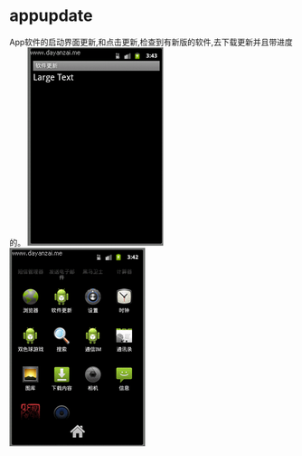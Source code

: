 # appupdate
App软件的启动界面更新,和点击更新,检查到有新版的软件,去下载更新并且带进度的。
![image](https://github.com/loginname-xhj/appupdate/blob/master/ScreenShots/app%E6%A3%80%E6%9F%A5%E6%9B%B4%E6%96%B0.gif)
![image](https://github.com/loginname-xhj/appupdate/blob/master/ScreenShots/%E8%BD%AF%E4%BB%B6%E5%90%AF%E5%8A%A8%E6%9B%B4%E6%96%B0.gif)
